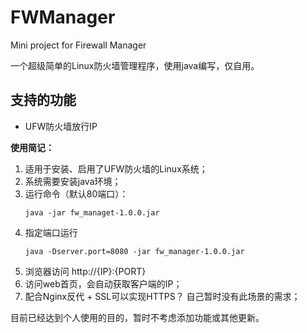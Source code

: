 # FWManager

Mini project for Firewall Manager

一个超级简单的Linux防火墙管理程序，使用java编写，仅自用。

## 支持的功能
- UFW防火墙放行IP

**使用简记：**

1. 适用于安装、启用了UFW防火墙的Linux系统；
2. 系统需要安装java环境；
3. 运行命令（默认80端口）：
    ```shell script
    java -jar fw_managet-1.0.0.jar
    ```
4. 指定端口运行
    ```shell script
    java -Dserver.port=8080 -jar fw_manager-1.0.0.jar
    ```
5. 浏览器访问 http://{IP}:{PORT}
6. 访问web首页，会自动获取客户端的IP；
7. 配合Nginx反代 + SSL可以实现HTTPS？ 自己暂时没有此场景的需求；

目前已经达到个人使用的目的，暂时不考虑添加功能或其他更新。


